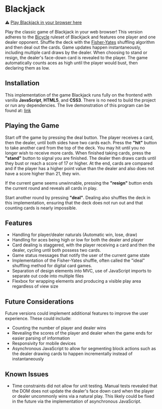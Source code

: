 # Blackjack

⚠️ [Play Blackjack in your browser here](https://thousandleaves.github.io/blackjack/)

Play the classic game of Blackjack in your web browser! This version adheres to the [Bicycle](https://bicyclecards.com/how-to-play/blackjack/) ruleset of Blackjack and features one player and one dealer opponent. Shuffle the deck with the [Fisher-Yates](http://extremelearning.com.au/fisher-yates-algorithm/) shuffling algorithm and then deal out the cards. Game updates happen instantaneously, including multiple card draws by the dealer. When choosing to stand or resign, the dealer's face-down card is revealed to the player. The game automatically counts aces as high until the player would bust, then declaring them as low.

## Installation
This implementation of the game Blackjack runs fully on the frontend with vanilla **JavaScript**, **HTML5**, and **CSS3**. There is no need to build the project or run any dependencies. The live demonstration of this program can be found at: [link](https://thousandleaves.github.io/blackjack/)

## Playing the Game
Start off the game by pressing the deal button. The player receives a card, then the dealer, until both sides have two cards each. Press the **"hit"** button to take another card from the top of the deck. You may hit until you no longer wish to receive more cards. When finished taking cards, press the **"stand"** button to signal you are finished. The dealer then draws cards until they bust or reach a score of 17 or higher. At the end, cards are compared and if the player has a higher point value than the dealer and also does not have a score higher than 21, they win. 

If the current game seems unwinnable, pressing the **"resign"** button ends the current round and reveals all cards in play.

Start another round by pressing **"deal"**. Dealing also shuffles the deck in this implementation, ensuring that the deck does not run out and that counting cards is nearly impossible.

## Features
- Handling for player/dealer naturals (Automatic win, lose, draw)
- Handling for aces being high or low for both the dealer and player
- Card dealing is staggered, with the player receiving a card and then the dealer, cycling until both possess two cards.
- Game status messages that notify the user of the current game state
- Implementation of the Fisher-Yates shuffle, often called the "ideal" shuffling method for digital card games.
- Separation of design elements into MVC, use of JavaScript imports to separate out code into multiple files
- Flexbox for wrapping elements and producing a visible play area regardless of view size

## Future Considerations
Future versions could implement additional features to improve the user experience. These could include:
- Counting the number of player and dealer wins
- Revealing the scores of the player and dealer when the game ends for easier parsing of information
- Responsivity for mobile devices
- Asynchronous JavaScript to allow for segmenting block actions such as the dealer drawing cards to happen incrementally instead of instantaneously

## Known Issues
- Time constraints did not allow for unit testing. Manual tests revealed that the DOM does not update the dealer's face down card when the player or dealer uncommonly wins via a natural play. This likely could be fixed in the future via the implementation of asynchronous JavaScript.
